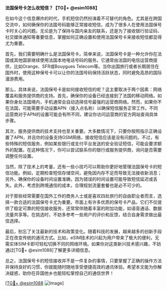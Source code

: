 **法国保号卡怎么收短信？【TG💪+ @esim1088】**

在如今这个信息爆炸的时代，手机短信仍然扮演着不可替代的角色。尤其是在跨国交流中，如何确保你的法国号码能够正常接收短信，成为了很多人在使用法国保号卡时关心的问题。无论是为了保持与国内亲友的联系，还是为了接收银行验证码、社交媒体通知等重要信息，掌握如何正确设置和使用法国保号卡来接收短信都显得尤为重要。

首先，我们需要明确什么是法国保号卡。简单来说，法国保号卡是一种允许你在法国或其他国家继续使用法国本地电话号码的服务。它通常由法国的电信运营商提供，比如Orange、SFR或Bouygues Telecom等。当你出国旅行或者长期居住在国外时，使用这种保号卡可以让你的法国号码保持活跃状态，同时避免高昂的国际漫游费用。

那么，具体来说，法国保号卡是如何接收短信的呢？这主要取决于两个因素：网络覆盖和服务提供商的支持。首先，确保你的设备已经连接到了法国的移动网络。如果你身处法国境内，手机通常会自动选择信号最强的运营商网络。然而，如果你不在法国，可能需要手动设置APN（接入点名称）以确保短信服务正常工作。不同运营商对于APN的设置可能会有所不同，建议你访问运营商的官方网站查询具体步骤。

其次，服务提供商的技术支持也至关重要。大多数情况下，只要你按照指示正确设置了APN，并且你的设备支持GSM网络，接收短信应该是没有问题的。不过，有些特殊的短信服务，例如某些银行或支付平台发送的安全验证短信，可能会要求额外的配置。在这种情况下，你可以尝试联系你的银行或服务提供商，询问是否需要调整任何设置。

当然，除了技术上的考量，还有一些小技巧可以帮助你更好地管理法国保号卡的短信功能。例如，定期检查短信存储空间，避免因内存不足而导致无法接收新消息；另外，确保你的设备时间设置准确，因为错误的时间设置可能导致短信延迟或丢失。此外，考虑到跨境通信的成本，合理规划流量套餐也是必不可少的。

对于那些经常需要在国外工作的商务人士或是喜欢四处旅行的自由职业者而言，选择一款合适的法国保号卡尤为重要。市面上有许多优质的保号卡产品，它们不仅提供了稳定可靠的短信接收服务，还常常伴随着丰富的附加功能，如语音通话、数据流量共享等。在挑选时，不妨多参考一些用户的评价和反馈，结合自身需求做出最佳选择。

最后，别忘了关注最新的技术和政策变化。随着科技的发展，越来越多的创新手段正在改变传统的通讯方式。比如，eSIM技术的兴起为用户带来了极大的便利，无需实体SIM卡即可轻松切换不同的网络环境。如果你对这类新兴技术感兴趣，不妨通过[TG💪+ @esim1088]了解更多详细信息。

总之，法国保号卡的短信接收并不是一件复杂的事情，只要掌握了正确的操作方法并保持良好的习惯，你就能随时随地享受便捷高效的通讯体验。希望本文能为你解决疑惑，助你在异国他乡也能轻松掌控自己的通信世界！ 

[[TG💪+ @esim1088](https://t.me/s/esim1088) ![Image](https://i.postimg.cc/4NQfJmqS/Snipaste-2025-05-13-00-14-12.png)]